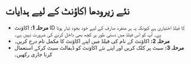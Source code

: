 # **نئے زیرودھا اکاؤنٹ کے لیے ہدایات**
- **مرحلہ 1:** اکاؤنٹ ID کا فیلڈ اختیاری ہے کیونکہ یہ ہر منفرد صارف کے لیے خود بخود تیار ہوتا ہے۔ آپ کو اس فیلڈ میں دستی طور پر کچھ بھی داخل کرنے کی ضرورت نہیں ہے۔
- **مرحلہ 2:** اکاؤنٹ کے نام کی فیلڈ میں اپنے اکاؤنٹ کا مکمل نام درج کریں۔
- **مرحلہ 3:** سیٹ پر کلک کریں اور اپنے نئے اکاؤنٹ کو ڈیفالٹ سیٹ کرکے استعمال کرنا جاری رکھیں۔